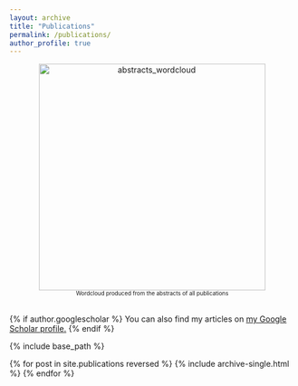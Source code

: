 ```yaml
---
layout: archive
title: "Publications"
permalink: /publications/
author_profile: true
---
```


<center><img src="Abstracts_wc2.png" alt="abstracts_wordcloud" width="400"></center>
<center><span style = "font-size:0.7em;">Wordcloud produced from the abstracts of all publications</span></center>
<br/>

{% if author.googlescholar %}
  You can also find my articles on <u><a href="{{author.googlescholar}}">my Google Scholar profile</a>.</u>
{% endif %}

{% include base_path %}

{% for post in site.publications reversed %}
  {% include archive-single.html %}
{% endfor %}
